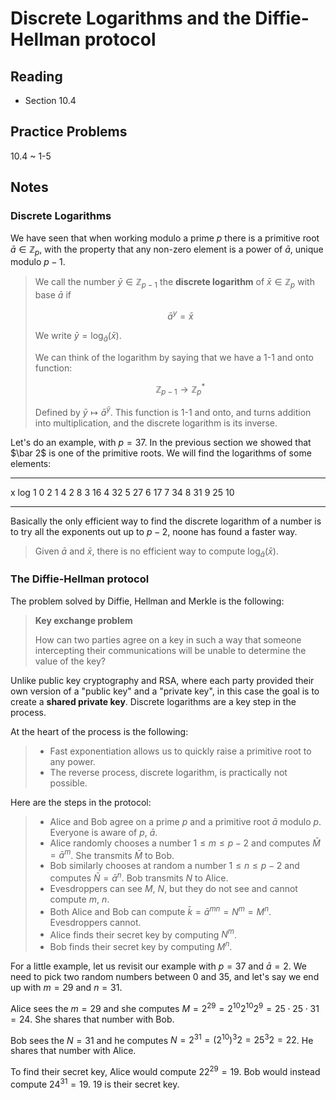 # Discrete Logarithms and the Diffie-Hellman protocol

## Reading

- Section 10.4

## Practice Problems

10.4
  ~ 1-5

## Notes

### Discrete Logarithms

We have seen that when working modulo a prime $p$ there is a primitive root $\bar a\in\mathbb{Z}_p$, with the property that any non-zero element is a power of $\bar a$, unique modulo $p-1$.

> We call the number $\bar y\in\mathbb{Z}_{p-1}$ the **discrete logarithm** of $\bar x\in\mathbb{Z}_p$ with base $\bar a$ if
>
> $$ \bar a ^ y = \bar x$$
>
> We write $\bar y = \log_{\bar a}(\bar x)$.
>
> We can think of the logarithm by saying that we have a 1-1 and onto function:
>
> $$\mathbb{Z}_{p-1} \longrightarrow \mathbb{Z}_p^*$$
>
> Defined by $\bar y \mapsto \bar a ^ {\bar y}$. This function is 1-1 and onto, and turns addition into multiplication, and the discrete logarithm is its inverse.

Let's do an example, with $p = 37$. In the previous section we showed that $\bar 2$ is one of the primitive roots. We will find the logarithms of some elements:

---- ----
   x  log
   1    0
   2    1
   4    2
   8    3
  16    4
  32    5
  27    6
  17    7
  34    8
  31    9
  25   10
---- ----

Basically the only efficient way to find the discrete logarithm of a number is to try all the exponents out up to $p-2$, noone has found a faster way.

> Given $\bar a$ and $\bar x$, there is no efficient way to compute $\log_{\bar a}(\bar x)$.

### The Diffie-Hellman protocol

The problem solved by Diffie, Hellman and Merkle is the following:

> **Key exchange problem**
>
> How can two parties agree on a key in such a way that someone intercepting their communications will be unable to determine the value of the key?

Unlike public key cryptography and RSA, where each party provided their own version of a "public key" and a "private key", in this case the goal is to create a **shared private key**. Discrete logarithms are a key step in the process.

At the heart of the process is the following:

> - Fast exponentiation allows us to quickly raise a primitive root to any power.
> - The reverse process, discrete logarithm, is practically not possible.

Here are the steps in the protocol:

> - Alice and Bob agree on a prime $p$ and a primitive root $\bar a$ modulo $p$. Everyone is aware of $p$, $\bar a$.
> - Alice randomly chooses a number $1\leq m \leq p-2$ and computes $\bar M = \bar a^m$. She transmits $\bar M$ to Bob.
> - Bob similarly chooses at random a number $1\leq n \leq p-2$ and computes $\bar N = \bar a^n$. Bob transmits $N$ to Alice.
> - Evesdroppers can see $M$, $N$, but they do not see and cannot compute $m$, $n$.
> - Both Alice and Bob can compute $\bar k = \bar a ^ {mn} = N^m = M^n$. Evesdroppers cannot.
> - Alice finds their secret key by computing $N^m$.
> - Bob finds their secret key by computing $M^n$.

For a little example, let us revisit our example with $p = 37$ and $\bar a = 2$. We need to pick two random numbers between $0$ and $35$, and let's say we end up with $m=29$ and $n=31$.

Alice sees the $m=29$ and she computes $M = 2^{29} = 2^{10}2^{10}2^9 = 25\cdot 25\cdot 31 = 24$. She shares that number with Bob.

Bob sees the $N=31$ and he computes $N = 2^{31} = (2^{10})^3 2 = 25^3 2 = 22$. He shares that number with Alice.

To find their secret key, Alice would compute $22^{29} = 19$. Bob would instead compute $24^{31} = 19$. $19$ is their secret key.

